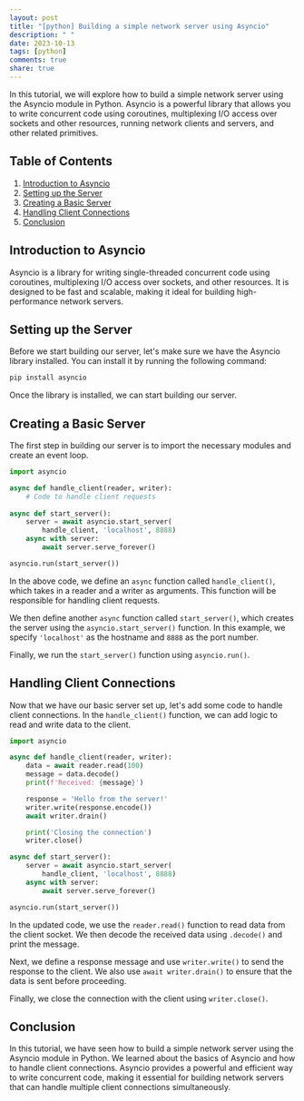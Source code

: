 ```yaml
---
layout: post
title: "[python] Building a simple network server using Asyncio"
description: " "
date: 2023-10-13
tags: [python]
comments: true
share: true
---
```


In this tutorial, we will explore how to build a simple network server using the Asyncio module in Python. Asyncio is a powerful library that allows you to write concurrent code using coroutines, multiplexing I/O access over sockets and other resources, running network clients and servers, and other related primitives.

## Table of Contents
1. [Introduction to Asyncio](#introduction-to-asyncio)
2. [Setting up the Server](#setting-up-the-server)
3. [Creating a Basic Server](#creating-a-basic-server)
4. [Handling Client Connections](#handling-client-connections)
5. [Conclusion](#conclusion)

## Introduction to Asyncio
Asyncio is a library for writing single-threaded concurrent code using coroutines, multiplexing I/O access over sockets, and other resources. It is designed to be fast and scalable, making it ideal for building high-performance network servers.

## Setting up the Server
Before we start building our server, let's make sure we have the Asyncio library installed. You can install it by running the following command:

```python
pip install asyncio
```

Once the library is installed, we can start building our server.

## Creating a Basic Server
The first step in building our server is to import the necessary modules and create an event loop.

```python
import asyncio

async def handle_client(reader, writer):
    # Code to handle client requests
    
async def start_server():
    server = await asyncio.start_server(
        handle_client, 'localhost', 8888)
    async with server:
        await server.serve_forever()

asyncio.run(start_server())
```

In the above code, we define an `async` function called `handle_client()`, which takes in a reader and a writer as arguments. This function will be responsible for handling client requests.

We then define another `async` function called `start_server()`, which creates the server using the `asyncio.start_server()` function. In this example, we specify `'localhost'` as the hostname and `8888` as the port number.

Finally, we run the `start_server()` function using `asyncio.run()`.

## Handling Client Connections
Now that we have our basic server set up, let's add some code to handle client connections. In the `handle_client()` function, we can add logic to read and write data to the client.

```python
import asyncio

async def handle_client(reader, writer):
    data = await reader.read(100)
    message = data.decode()
    print(f'Received: {message}')

    response = 'Hello from the server!'
    writer.write(response.encode())
    await writer.drain()

    print('Closing the connection')
    writer.close()

async def start_server():
    server = await asyncio.start_server(
        handle_client, 'localhost', 8888)
    async with server:
        await server.serve_forever()

asyncio.run(start_server())
```

In the updated code, we use the `reader.read()` function to read data from the client socket. We then decode the received data using `.decode()` and print the message.

Next, we define a response message and use `writer.write()` to send the response to the client. We also use `await writer.drain()` to ensure that the data is sent before proceeding.

Finally, we close the connection with the client using `writer.close()`.

## Conclusion
In this tutorial, we have seen how to build a simple network server using the Asyncio module in Python. We learned about the basics of Asyncio and how to handle client connections. Asyncio provides a powerful and efficient way to write concurrent code, making it essential for building network servers that can handle multiple client connections simultaneously.